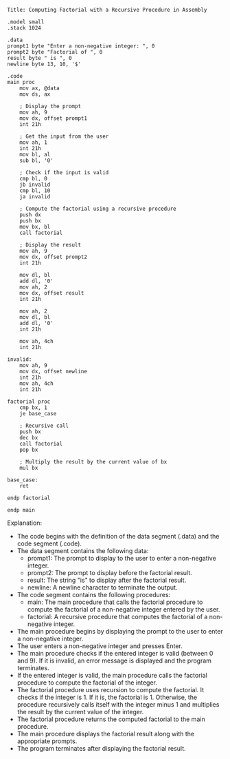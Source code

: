 ```
Title: Computing Factorial with a Recursive Procedure in Assembly

.model small
.stack 1024

.data
prompt1 byte "Enter a non-negative integer: ", 0
prompt2 byte "Factorial of ", 0
result byte " is ", 0
newline byte 13, 10, '$'

.code
main proc
    mov ax, @data
    mov ds, ax

    ; Display the prompt
    mov ah, 9
    mov dx, offset prompt1
    int 21h

    ; Get the input from the user
    mov ah, 1
    int 21h
    mov bl, al
    sub bl, '0'

    ; Check if the input is valid
    cmp bl, 0
    jb invalid
    cmp bl, 10
    ja invalid

    ; Compute the factorial using a recursive procedure
    push dx
    push bx
    mov bx, bl
    call factorial

    ; Display the result
    mov ah, 9
    mov dx, offset prompt2
    int 21h

    mov dl, bl
    add dl, '0'
    mov ah, 2
    mov dx, offset result
    int 21h

    mov ah, 2
    mov dl, bl
    add dl, '0'
    int 21h

    mov ah, 4ch
    int 21h

invalid:
    mov ah, 9
    mov dx, offset newline
    int 21h
    mov ah, 4ch
    int 21h

factorial proc
    cmp bx, 1
    je base_case

    ; Recursive call
    push bx
    dec bx
    call factorial
    pop bx

    ; Multiply the result by the current value of bx
    mul bx

base_case:
    ret

endp factorial

endp main
```

Explanation:

* The code begins with the definition of the data segment (.data) and the code segment (.code).
* The data segment contains the following data:
    * prompt1: The prompt to display to the user to enter a non-negative integer.
    * prompt2: The prompt to display before the factorial result.
    * result: The string "is" to display after the factorial result.
    * newline: A newline character to terminate the output.
* The code segment contains the following procedures:
    * main: The main procedure that calls the factorial procedure to compute the factorial of a non-negative integer entered by the user.
    * factorial: A recursive procedure that computes the factorial of a non-negative integer.
* The main procedure begins by displaying the prompt to the user to enter a non-negative integer.
* The user enters a non-negative integer and presses Enter.
* The main procedure checks if the entered integer is valid (between 0 and 9). If it is invalid, an error message is displayed and the program terminates.
* If the entered integer is valid, the main procedure calls the factorial procedure to compute the factorial of the integer.
* The factorial procedure uses recursion to compute the factorial. It checks if the integer is 1. If it is, the factorial is 1. Otherwise, the procedure recursively calls itself with the integer minus 1 and multiplies the result by the current value of the integer.
* The factorial procedure returns the computed factorial to the main procedure.
* The main procedure displays the factorial result along with the appropriate prompts.
* The program terminates after displaying the factorial result.
